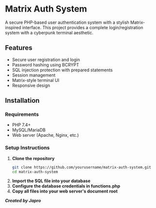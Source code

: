 # Matrix Auth System

A secure PHP-based user authentication system with a stylish Matrix-inspired interface. This project provides a complete login/registration system with a cyberpunk terminal aesthetic.


## Features

- Secure user registration and login
- Password hashing using BCRYPT
- SQL injection protection with prepared statements
- Session management
- Matrix-style terminal UI 
- Responsive design

## Installation

### Requirements
- PHP 7.4+
- MySQL/MariaDB
- Web server (Apache, Nginx, etc.)

### Setup Instructions

1. **Clone the repository**
   ```bash
   git clone https://github.com/yourusername/matrix-auth-system.git
   cd matrix-auth-system

2. **Import the SQL file into your database**
3. **Configure the database credentials in functions.php**
4. **Copy all files into your web server's document root**


___Created by Japro___